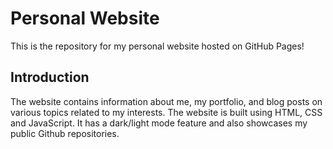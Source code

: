 # Personal Website

This is the repository for my personal website hosted on GitHub Pages!

## Introduction

The website contains information about me, my portfolio, and blog posts on various topics related to my interests. The website is built using HTML, CSS and JavaScript. It has a dark/light mode feature and also showcases my public Github repositories.
